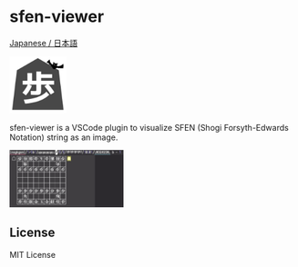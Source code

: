 # sfen-viewer

[Japanese / 日本語](README.jp.md)

<img src="image/sfen-viewer.png" width="100px">

sfen-viewer is a VSCode plugin to visualize SFEN (Shogi Forsyth-Edwards Notation) string as an image.

<img src="image/screenshot.png" width="200px">

## License

MIT License
